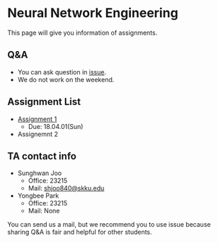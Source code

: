 # Neural Network Engineering
This page will give you information of assignments.

## Q&A
- You can ask question in [issue](https://github.com/MindSKKU/NNE/issues).
- We do not work on the weekend.

## Assignment List

- [Assignment 1](https://github.com/MindSKKU/NNE/blob/master/Assignment1.md)
  - Due: 18.04.01(Sun)
- Assignemnt 2

## TA contact info

- Sunghwan Joo
  - Office: 23215
  - Mail: shjoo840@skku.edu
- Yongbee Park
  - Office: 23215
  - Mail: None

You can send us a mail, but we recommend you to use issue because sharing Q&A is fair and helpful for other students.

